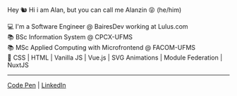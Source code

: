 Hey 🐿 
Hi i am Alan, but you can call me Alanzin 😝 (he/him)

💻 I'm a Software Engineer @ BairesDev working at Lulus.com  
📚 BSc Information System @ CPCX-UFMS  
📚 MSc Applied Computing with Microfrontend @ FACOM-UFMS  
💚 CSS | HTML | Vanilla JS | Vue.js | SVG Animations | Module Federation | NuxtJS
_____


[Code Pen](https://codepen.io/schirrel)   |   [LinkedIn](https://www.linkedin.com/in/alanschio/)
